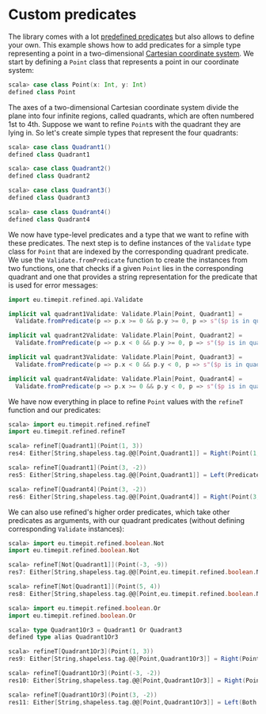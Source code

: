 # Custom predicates

The library comes with a lot [predefined predicates][provided-predicates]
but also allows to define your own. This example shows how to add predicates
for a simple type representing a point in a two-dimensional [Cartesian
coordinate system][cartesian-coordinate-system]. We start by defining a
`Point` class that represents a point in our coordinate system:

```scala
scala> case class Point(x: Int, y: Int)
defined class Point
```

The axes of a two-dimensional Cartesian coordinate system divide the plane into
four infinite regions, called quadrants, which are often numbered 1st to 4th.
Suppose we want to refine `Point`s with the quadrant they are lying in.
So let's create simple types that represent the four quadrants:

```scala
scala> case class Quadrant1()
defined class Quadrant1

scala> case class Quadrant2()
defined class Quadrant2

scala> case class Quadrant3()
defined class Quadrant3

scala> case class Quadrant4()
defined class Quadrant4
```

We now have type-level predicates and a type that we want to refine with these
predicates. The next step is to define instances of the `Validate` type class
for `Point` that are indexed by the corresponding quadrant predicate. We use
the `Validate.fromPredicate` function to create the instances from two functions,
one that checks if a given `Point` lies in the corresponding quadrant and one
that provides a string representation for the predicate that is used for error
messages:

```scala
import eu.timepit.refined.api.Validate

implicit val quadrant1Validate: Validate.Plain[Point, Quadrant1] =
  Validate.fromPredicate(p => p.x >= 0 && p.y >= 0, p => s"($p is in quadrant 1)", Quadrant1())

implicit val quadrant2Validate: Validate.Plain[Point, Quadrant2] =
  Validate.fromPredicate(p => p.x < 0 && p.y >= 0, p => s"($p is in quadrant 2)", Quadrant2())

implicit val quadrant3Validate: Validate.Plain[Point, Quadrant3] =
  Validate.fromPredicate(p => p.x < 0 && p.y < 0, p => s"($p is in quadrant 3)", Quadrant3())

implicit val quadrant4Validate: Validate.Plain[Point, Quadrant4] =
  Validate.fromPredicate(p => p.x >= 0 && p.y < 0, p => s"($p is in quadrant 4)", Quadrant4())
```

We have now everything in place to refine `Point` values with the `refineT`
function and our predicates:

```scala
scala> import eu.timepit.refined.refineT
import eu.timepit.refined.refineT

scala> refineT[Quadrant1](Point(1, 3))
res4: Either[String,shapeless.tag.@@[Point,Quadrant1]] = Right(Point(1,3))

scala> refineT[Quadrant1](Point(3, -2))
res5: Either[String,shapeless.tag.@@[Point,Quadrant1]] = Left(Predicate failed: (Point(3,-2) is in quadrant 1).)

scala> refineT[Quadrant4](Point(3, -2))
res6: Either[String,shapeless.tag.@@[Point,Quadrant4]] = Right(Point(3,-2))
```

We can also use refined's higher order predicates, which take other predicates
as arguments, with our quadrant predicates (without defining corresponding
`Validate` instances):

```scala
scala> import eu.timepit.refined.boolean.Not
import eu.timepit.refined.boolean.Not

scala> refineT[Not[Quadrant1]](Point(-3, -9))
res7: Either[String,shapeless.tag.@@[Point,eu.timepit.refined.boolean.Not[Quadrant1]]] = Right(Point(-3,-9))

scala> refineT[Not[Quadrant1]](Point(5, 4))
res8: Either[String,shapeless.tag.@@[Point,eu.timepit.refined.boolean.Not[Quadrant1]]] = Left(Predicate (Point(5,4) is in quadrant 1) did not fail.)

scala> import eu.timepit.refined.boolean.Or
import eu.timepit.refined.boolean.Or

scala> type Quadrant1Or3 = Quadrant1 Or Quadrant3
defined type alias Quadrant1Or3

scala> refineT[Quadrant1Or3](Point(1, 3))
res9: Either[String,shapeless.tag.@@[Point,Quadrant1Or3]] = Right(Point(1,3))

scala> refineT[Quadrant1Or3](Point(-3, -2))
res10: Either[String,shapeless.tag.@@[Point,Quadrant1Or3]] = Right(Point(-3,-2))

scala> refineT[Quadrant1Or3](Point(3, -2))
res11: Either[String,shapeless.tag.@@[Point,Quadrant1Or3]] = Left(Both predicates of ((Point(3,-2) is in quadrant 1) || (Point(3,-2) is in quadrant 3)) failed. Left: Predicate failed: (Point(3,-2) is in quadrant 1). Right: Predicate failed: (Point(3,-2) is in quadrant 3).)
```

[provided-predicates]: https://github.com/fthomas/refined#provided-predicates
[cartesian-coordinate-system]: http://en.wikipedia.org/wiki/Cartesian_coordinate_system
